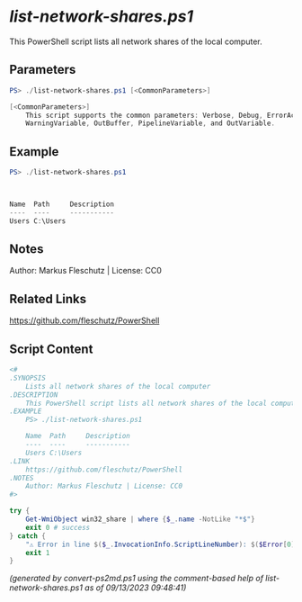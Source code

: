 *list-network-shares.ps1*
================

This PowerShell script lists all network shares of the local computer.

Parameters
----------
```powershell
PS> ./list-network-shares.ps1 [<CommonParameters>]

[<CommonParameters>]
    This script supports the common parameters: Verbose, Debug, ErrorAction, ErrorVariable, WarningAction, 
    WarningVariable, OutBuffer, PipelineVariable, and OutVariable.
```

Example
-------
```powershell
PS> ./list-network-shares.ps1



Name  Path     Description
----  ----     -----------
Users C:\Users

```

Notes
-----
Author: Markus Fleschutz | License: CC0

Related Links
-------------
https://github.com/fleschutz/PowerShell

Script Content
--------------
```powershell
<#
.SYNOPSIS
	Lists all network shares of the local computer
.DESCRIPTION
	This PowerShell script lists all network shares of the local computer.
.EXAMPLE
	PS> ./list-network-shares.ps1

	Name  Path     Description
	----  ----     -----------
	Users C:\Users
.LINK
	https://github.com/fleschutz/PowerShell
.NOTES
	Author: Markus Fleschutz | License: CC0
#>

try {
	Get-WmiObject win32_share | where {$_.name -NotLike "*$"}
	exit 0 # success
} catch {
	"⚠️ Error in line $($_.InvocationInfo.ScriptLineNumber): $($Error[0])"
	exit 1
}
```

*(generated by convert-ps2md.ps1 using the comment-based help of list-network-shares.ps1 as of 09/13/2023 09:48:41)*
